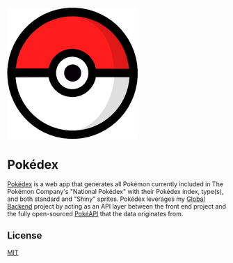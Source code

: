 
![Logo](https://github.com/HeadbangGang/pokedex/blob/develop/assets/media/pokeball.png?raw=true)


# Pokédex

[Pokédex]('https://www.pokedex.taydenflitcroft.com) is a web app that generates all Pokémon currently included in The Pokémon Company's "National Pokédex" with their Pokédex index, type(s), and both standard and "Shiny" sprites. Pokédex leverages my [Global Backend]('https://github.com/HeadbangGang/global-backend') project by acting as an API layer between the front end project and the fully open-sourced [PokéAPI]('https://pokeapi.co/') that the data originates from.

## License

[MIT](https://choosealicense.com/licenses/mit/)


